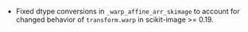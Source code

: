 * Fixed dtype conversions in `_warp_affine_arr_skimage` to
  account for changed behavior of `transform.warp`
  in scikit-image >= 0.19.